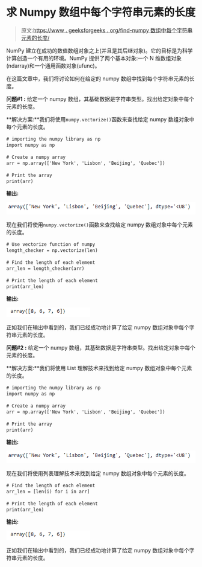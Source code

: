# 求 Numpy 数组中每个字符串元素的长度

> 原文:[https://www . geeksforgeeks . org/find-numpy 数组中每个字符串元素的长度/](https://www.geeksforgeeks.org/find-the-length-of-each-string-element-in-the-numpy-array/)

NumPy 建立在成功的数值数组对象之上(并且是其后继对象)。它的目标是为科学计算创造一个有用的环境。NumPy 提供了两个基本对象:一个 N 维数组对象(ndarray)和一个通用函数对象(ufunc)。

在这篇文章中，我们将讨论如何在给定的 numpy 数组中找到每个字符串元素的长度。

**问题#1 :** 给定一个 numpy 数组，其基础数据是字符串类型。找出给定对象中每个元素的长度。

**解决方案:**我们将使用`numpy.vectorize()`函数来查找给定 numpy 数组对象中每个元素的长度。

```
# importing the numpy library as np
import numpy as np

# Create a numpy array
arr = np.array(['New York', 'Lisbon', 'Beijing', 'Quebec'])

# Print the array
print(arr)
```

**输出:**

![](img/ac16dd62fe3d73cadce2c6217410a674.png)

现在我们将使用`numpy.vectorize()`函数来查找给定 numpy 数组对象中每个元素的长度。

```
# Use vectorize function of numpy
length_checker = np.vectorize(len)

# Find the length of each element
arr_len = length_checker(arr)

# Print the length of each element
print(arr_len)
```

**输出:**

![](img/372de4169de81fd3fc0a4d16e0bbc103.png)

正如我们在输出中看到的，我们已经成功地计算了给定 numpy 数组对象中每个字符串元素的长度。

**问题#2 :** 给定一个 numpy 数组，其基础数据是字符串类型。找出给定对象中每个元素的长度。

**解决方案:**我们将使用 List 理解技术来找到给定 numpy 数组对象中每个元素的长度。

```
# importing the numpy library as np
import numpy as np

# Create a numpy array
arr = np.array(['New York', 'Lisbon', 'Beijing', 'Quebec'])

# Print the array
print(arr)
```

**输出:**

![](img/ac16dd62fe3d73cadce2c6217410a674.png)

现在我们将使用列表理解技术来找到给定 numpy 数组对象中每个元素的长度。

```
# Find the length of each element
arr_len = [len(i) for i in arr]

# Print the length of each element
print(arr_len)
```

**输出:**

![](img/372de4169de81fd3fc0a4d16e0bbc103.png)

正如我们在输出中看到的，我们已经成功地计算了给定 numpy 数组对象中每个字符串元素的长度。